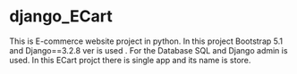 # django_ECart
This is E-commerce website project in python.
In this project Bootstrap 5.1 and Django==3.2.8 ver is used .
For the Database SQL and Django admin is used.
In this ECart projct there is single app and its name is store.
